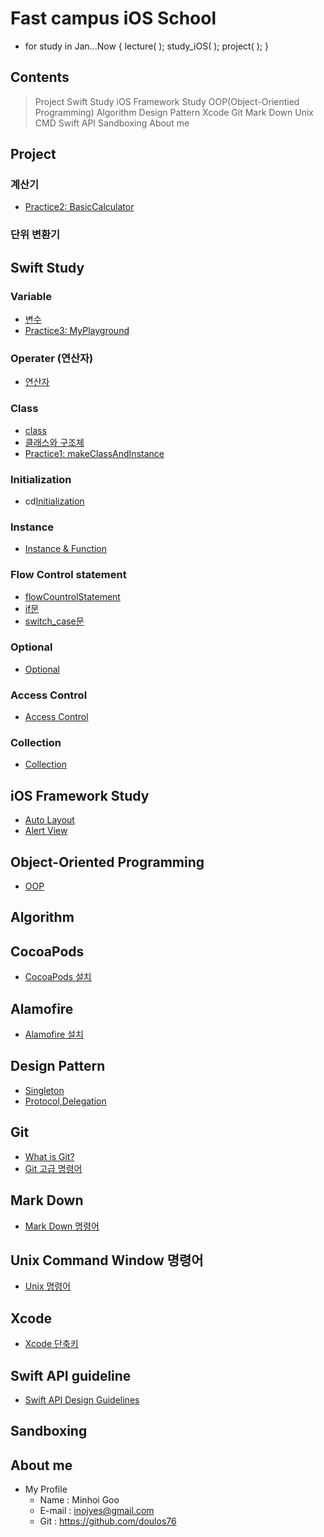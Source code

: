 # Fast campus __iOS__ School #

- for study in Jan...Now { lecture( ); study_iOS( ); project( ); }

## Contents ##

> Project
> Swift Study
> iOS Framework Study
> OOP(Object-Orientied Programming)
> Algorithm
> Design Pattern
> Xcode
> Git
> Mark Down
> Unix CMD
> Swift API
> Sandboxing
> About me

## Project ##

### 계산기 ###

* [Practice2: BasicCalculator](/Practice/BasicCalculator/BasicCalculator.md "Practice2: BasicCalculator")

### 단위 변환기 ###


## Swift Study ##

### Variable ###

* [변수](Practice/Variable.md "변수")
* [Practice3: MyPlayground](/Practice/MyPlayground/VariablesAndFunction.md "Practice3: VariablesAndFunction")

### Operater (연산자) ###

* [연산자](Practice/operator.md "연산자")

### Class ###
* [class](Class/class.md "class")
* [클래스와 구조체](Practice/classAndStructure.md "클래스와 구조체")   
* [Practice1: makeClassAndInstance](/Practice/FunctionTest/ClassAndInstanceMake.md "Practice1: makeClassAndInstance")

### Initialization ###

* cd[Initialization](Practice/Initialization.md "Initialization")

### Instance ###

* [Instance & Function](Practice/functionPractice.md "Instance & Function")
 
### Flow Control statement ###

* [flowCountrolStatement](Practice/flowCountrolStatement.md "flowCountrolStatement")
* [if문](/Practice/if_Statement.md "if문")
* [switch_case문](/Practice/switchcase.md "switch_case문")

### Optional ###
* [Optional](Practice/Optional.md "Optional")

### Access Control ###
* [Access Control](Practice/AccessControl.md "Access Control")

### Collection ###
* [Collection](Practice/CollectionType.md "Collection")



## iOS Framework Study ##

* [Auto Layout](/Class/Lecture_AutoLayout.md "Auto Layout")
* [Alert View](/Practice/alert.md "Alert View")

## Object-Oriented Programming ##

* [OOP](/Class/oopbasic.md "OOP")
 
## Algorithm ##


## CocoaPods

* [CocoaPods 설치](/Practice/InstallCocoaPods.md "CocoaPods 설치")
## Alamofire

* [Alamofire 설치](/Practice/InstallAlamofire.md "Alamofire 설치")

## Design Pattern ##

* [Singleton](/Class/DesignPattern-Singleton.md "Singleton")
* [Protocol,Delegation](/Practice/Protocol.md "Protocol,Delegation") 

## Git ##

* [What is Git?](/Class/Git_SelfStudy.pdf "What is Git?")
* [Git 고급 명령어](/Practice/Git.md "Git 고급 명령어")

## Mark Down ##

* [Mark Down 명령어](Class/MarkdownGrammar.md "Mark Down 명령어")


## Unix Command Window 명령어 ##

* [Unix 명령어](Class/unixCommand.md "Unix 명령어")

## Xcode ##

 * [Xcode 단축키](Class/xcodeshortcut.md "Xcode 단축키")

## Swift API guideline ##

 * [Swift API Design Guidelines](Practice/Swift_API_Design_Guidelines.md "Swift API Design Guidelines") 

## Sandboxing ##



## About me ##

* My Profile
  + Name : Minhoi Goo
  + E-mail : <inojyes@gmail.com>
  + Git : <https://github.com/doulos76>
 


